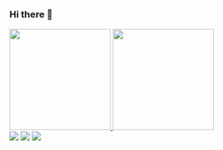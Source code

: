 ### Hi there 👋

<!--
**arrudax/arrudax** is a ✨ _special_ ✨ repository because its `README.md` (this file) appears on your GitHub profile.

Here are some ideas to get you started:

- 🔭 I’m currently working on ...
- 🌱 I’m currently learning ...
- 👯 I’m looking to collaborate on ...
- 🤔 I’m looking for help with ...
- 💬 Ask me about ...
- 📫 How to reach me: ...
- 😄 Pronouns: ...
- ⚡ Fun fact: ...
-->
<div>
<a href="https://github.com/arrudax">
<img height="180em" src="https://github-readme-stats.vercel.app/api/top-langs/?username=arrudax&layout=compact&langs_count=7&theme=dracula"/>
<img height="180em" src="https://github-readme-stats.vercel.app/api?username=arrudax&show_icons=true&theme=dracula&include_all_commits=true&count_private=true"/>
</div>

<div>
<a href="https://instagram.com/otonytattoo" target="_blank"><img src="https://img.shields.io/badge/-Instagram-%23E4405F?style=for-the-badge&logo=instagram&logoColor=white" /></a>
<a href = "mailto:marcoantonioarrudadasilva@gmail.com" target="_blank"><img src="https://img.shields.io/badge/Gmail-D14836?style=for-the-badge&logo=gmail&logoColor=white" /></a>
<a href="https://www.linkedin.com/in/arrudax" target="_blank"><img src="https://img.shields.io/badge/-LinkedIn-%230077B5?style=for-the-badge&logo=linkedin&logoColor=white"/></a>   
</div>


